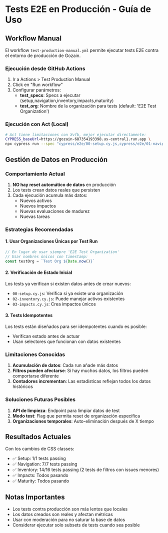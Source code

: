 # Tests E2E en Producción - Guía de Uso

## Workflow Manual

El workflow `test-production-manual.yml` permite ejecutar tests E2E contra el entorno de producción de Gozain.

### Ejecución desde GitHub Actions

1. Ir a Actions > Test Production Manual
2. Click en "Run workflow"
3. Configurar parámetros:
   - **test_specs**: Specs a ejecutar (setup,navigation,inventory,impacts,maturity)
   - **test_org**: Nombre de la organización para tests (default: 'E2E Test Organization')

### Ejecución con Act (Local)

```bash
# Act tiene limitaciones con Xvfb, mejor ejecutar directamente:
CYPRESS_baseUrl=https://gozain-687354193398.us-central1.run.app \
npx cypress run --spec "cypress/e2e/00-setup.cy.js,cypress/e2e/01-navigation.cy.js,cypress/e2e/02-inventory.cy.js"
```

## Gestión de Datos en Producción

### Comportamiento Actual

1. **NO hay reset automático de datos** en producción
2. Los tests crean datos reales que persisten
3. Cada ejecución acumula más datos:
   - Nuevos activos
   - Nuevos impactos
   - Nuevas evaluaciones de madurez
   - Nuevas tareas

### Estrategias Recomendadas

#### 1. Usar Organizaciones Únicas por Test Run
```javascript
// En lugar de usar siempre 'E2E Test Organization'
// Usar nombres únicos con timestamp:
const testOrg = `Test Org ${Date.now()}`
```

#### 2. Verificación de Estado Inicial
Los tests ya verifican si existen datos antes de crear nuevos:
- `00-setup.cy.js`: Verifica si ya existe una organización
- `02-inventory.cy.js`: Puede manejar activos existentes
- `03-impacts.cy.js`: Crea impactos únicos

#### 3. Tests Idempotentes
Los tests están diseñados para ser idempotentes cuando es posible:
- Verifican estado antes de actuar
- Usan selectores que funcionan con datos existentes

### Limitaciones Conocidas

1. **Acumulación de datos**: Cada run añade más datos
2. **Filtros pueden afectarse**: Si hay muchos datos, los filtros pueden comportarse diferente
3. **Contadores incrementan**: Las estadísticas reflejan todos los datos históricos

### Soluciones Futuras Posibles

1. **API de limpieza**: Endpoint para limpiar datos de test
2. **Modo test**: Flag que permita reset de organización específica
3. **Organizaciones temporales**: Auto-eliminación después de X tiempo

## Resultados Actuales

Con los cambios de CSS classes:
- ✅ Setup: 1/1 tests passing
- ✅ Navigation: 7/7 tests passing  
- ✅ Inventory: 14/16 tests passing (2 tests de filtros con issues menores)
- ✅ Impacts: Todos pasando
- ✅ Maturity: Todos pasando

## Notas Importantes

- Los tests contra producción son más lentos que locales
- Los datos creados son reales y afectan métricas
- Usar con moderación para no saturar la base de datos
- Considerar ejecutar solo subsets de tests cuando sea posible